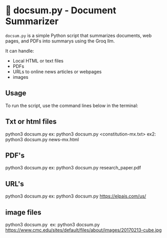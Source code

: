 # 📄 docsum.py - Document Summarizer

`docsum.py` is a simple Python script that summarizes documents, web pages, and PDFs into summarys using the Groq llm.

It can handle:
- Local HTML or text files  
- PDFs  
- URLs to online news articles or webpages  
- images

## Usage

To run the script, use the command lines below in the terminal:

## Txt or html files
python3 docsum.py <name of local txt file or html file>
ex: python3 docsum.py <constitution-mx.txt>
ex2: python3 docsum.py news-mx.html

## PDF's
python3 docsum.py <pdf file name>
ex: python3 docsum.py research_paper.pdf

## URL's
python3 docsum.py <URL link>
ex: python3 docsum.py https://elpais.com/us/

## image files
python3 docsum.py <image link>
ex: python3 docsum.py https://www.cmc.edu/sites/default/files/about/images/20170213-cube.jpg





